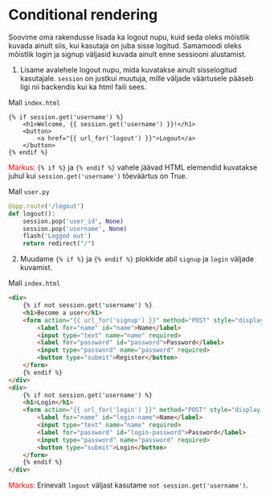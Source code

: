 # Conditional rendering

Soovime oma rakendusse lisada ka logout nupu, kuid seda oleks mõistlik kuvada ainult siis, kui kasutaja on juba sisse logitud. Samamoodi oleks mõistlik login ja signup väljasid kuvada ainult enne sessiooni alustamist.

1. Lisame avalehele logout nupu, mida kuvatakse ainult sisselogitud kasutajale. `session` on justkui muutuja, mille väljade väärtusele pääseb ligi nii backendis kui ka html faili sees.

Mall `index.html`
```html3
{% if session.get('username') %}
    <h1>Welcome, {{ session.get('username') }}!</h1>
    <button>
        <a href="{{ url_for('logout') }}">Logout</a>
    </button>
{% endif %}
```

<span style="color: red">Märkus</span>: `{% if %}` ja `{% endif %}` vahele jäävad HTML elemendid kuvatakse juhul kui `session.get('username')` tõeväärtus on True.

Mall `user.py`
```python
@app.route('/logout')
def logout():
    session.pop('user_id', None)
    session.pop('username', None)
    flash('Logged out')
    return redirect("/")
```

2. Muudame `{% if %}` ja `{% endif %}` plokkide abil `signup` ja `login` väljade kuvamist.

Mall `index.html`
```html
<div>
    {% if not session.get('username') %}
    <h1>Become a user</h1>
    <form action="{{ url_for('signup') }}" method="POST" style="display:flex; flex-direction:column;">
        <label for="name" id="name">Name</label>
        <input type="text" name="name" required>
        <label for="password" id="password">Password</label>
        <input type="password" name="password" required>
        <button type="submit">Register</button>
    </form>
    {% endif %}
</div>
<div>
    {% if not session.get('username') %}
    <h1>Login</h1>
    <form action="{{ url_for('login') }}" method="POST" style="display:flex; flex-direction:column;">
        <label for="name" id="login-name">Name</label>
        <input type="text" name="name" required>
        <label for="password" id="login-password">Password</label>
        <input type="password" name="password" required>
        <button type="submit">Login</button>
    </form>
    {% endif %}
</div>
```

<span style="color: red">Märkus</span>: Erinevalt `logout` väljast kasutame `not session.get('username')`.
